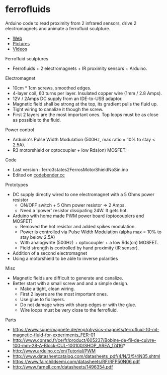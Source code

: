 # ferrofluids
Arduino code to read proximity from 2 infrared sensors, drive 2 electromagnets and animate a ferrofluid sculpture.

  * [Web](https://sites.google.com/site/pierredangauthier/noir)
  * [Pictures](https://goo.gl/photos/tqKLKexmqSTodXV98)
  * [Videos](https://www.youtube.com/channel/UCY0LABikxcgyDP2GDgEsV_g)

Ferrofluid sculptures

  * Ferrofluids + 2 electromagnets + IR proximity sensors + Arduino.

Electromagnet

  * 10cm * 1cm screws, smoothed edges.
  * 4-layer coil, 60 turns per layer. Insulated copper wire (1mm / 2.8 Amps).
  * 12V / 2Amps DC supply from an IDE-to-USB adaptor.
  * Magnetic field shall be strong at the top, its gradient pulls the fluid up.
  * Tight wiring to canalize it though the screw.
  * First 2 layers are the most important ones. Top loops must be as close as possible to the fluid.

Power control

  * Arduino's Pulse Width Modulation (500Hz, max ratio = 10% to stay < 2.5A).
  * R3 motorshield or optocoupler + low Rds(on) MOSFET.

Code

  * Last version : ferro3states2FerrosMotorShieldNoSin.ino
  * Edited on [codebender.cc](https://codebender.cc/sketch:23274)
 
Prototypes

  * DC supply directly wired to one electromagnet with a 5 Ohms power resistor
     * ON/OFF switch + 5 Ohm power resistor => 2 Amps.
     * Need a 'power' resistor dissipating 24W. It gets hot.
  * Arduino with home made PWM power board (optocouplers and MOSFET)
     * Removed the hot resistor and added spikes modulation.
     * Power is controlled via Pulse Width Modulation (alpha max = 10% to stay below 2.5A)
     * With analogwrite (500Hz) + optocoupler + a low Rds(on) MOSFET.
     * Field strength is controlled by hand proximity (IR sensor).
  * Addition of a second electromagnet
  * Using a motorshield to be able to inverse polarities

Misc

  * Magnetic fields are difficult to generate and canalize.
  * Better start with a small screw and and a simple design.
     * Make a tight, clean wiring. 
     * First 2 layers are the most important ones.
     * Use glue to fix layers.
     * Do not damage wires with sharp edges or with the glue.
     * Wire loops must be very close to the ferrofluid.            

Parts
  * https://www.supermagnete.de/eng/physics-magnets/ferrofluid-10-ml-magnetic-fluid-for-experiments_FER-01
  * http://www.conrad.fr/ce/fr/product/605237/Bobine-de-fil-de-cuivre-100-mm-28-A-Block-CUL-100100/SHOP_AREA_17416?
  * http://www.arduino.cc/en/Tutorial/PWM
  * http://www.datasheetcatalog.com/datasheets_pdf/4/N/3/5/4N35.shtml
  * https://www.fairchildsemi.com/datasheets/RF/RFP50N06.pdf
  * http://www.farnell.com/datasheets/1496354.pdf
